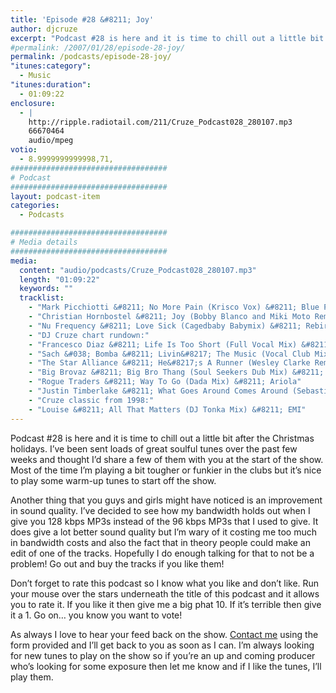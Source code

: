 ```yaml
---
title: 'Episode #28 &#8211; Joy'
author: djcruze
excerpt: "Podcast #28 is here and it is time to chill out a little bit after the Christmas holidays. I've been sent loads of great soulful tunes over the past few weeks and thought I'd share a few of them with you at the start of the show. Most of the time I'm playing a bit tougher or funkier in the clubs but it's nice to play some warm-up tunes to start off the show."
#permalink: /2007/01/28/episode-28-joy/
permalink: /podcasts/episode-28-joy/
"itunes:category":
  - Music
"itunes:duration":
  - 01:09:22
enclosure:
  - |
    http://ripple.radiotail.com/211/Cruze_Podcast028_280107.mp3
    66670464
    audio/mpeg
votio:
  - 8.9999999999998,71,
###################################
# Podcast
###################################
layout: podcast-item
categories:
  - Podcasts

###################################
# Media details
###################################
media:
  content: "audio/podcasts/Cruze_Podcast028_280107.mp3"
  length: "01:09:22"
  keywords: ""
  tracklist:
    - "Mark Picchiotti &#8211; No More Pain (Krisco Vox) &#8211; Blue Plate Records"
    - "Christian Hornbostel &#8211; Joy (Bobby Blanco and Miki Moto Remix) &#8211; Housepacific Recordings"
    - "Nu Frequency &#8211; Love Sick (Cagedbaby Babymix) &#8211; Rebirth Records"
    - "DJ Cruze chart rundown:"
    - "Francesco Diaz &#8211; Life Is Too Short (Full Vocal Mix) &#8211; Senorita Records"
    - "Sach &#038; Bomba &#8211; Livin&#8217; The Music (Vocal Club Mix) &#8211; Endulge"
    - "The Star Alliance &#8211; He&#8217;s A Runner (Wesley Clarke Remix) &#8211; Sporting RiffRaff Records"
    - "Big Brovaz &#8211; Big Bro Thang (Soul Seekers Dub Mix) &#8211; Genetic Records"
    - "Rogue Traders &#8211; Way To Go (Dada Mix) &#8211; Ariola"
    - "Justin Timberlake &#8211; What Goes Around Comes Around (Sebastien Leger Remix)"
    - "Cruze classic from 1998:"
    - "Louise &#8211; All That Matters (DJ Tonka Mix) &#8211; EMI"
---
```


Podcast #28 is here and it is time to chill out a little bit after the Christmas holidays. I&#8217;ve been sent loads of great soulful tunes over the past few weeks and thought I&#8217;d share a few of them with you at the start of the show. Most of the time I&#8217;m playing a bit tougher or funkier in the clubs but it&#8217;s nice to play some warm-up tunes to start off the show.

Another thing that you guys and girls might have noticed is an improvement in sound quality. I&#8217;ve decided to see how my bandwidth holds out when I give you 128 kbps MP3s instead of the 96 kbps MP3s that I used to give. It does give a lot better sound quality but I&#8217;m wary of it costing me too much in bandwidth costs and also the fact that in theory people could make an edit of one of the tracks. Hopefully I do enough talking for that to not be a problem! Go out and buy the tracks if you like them!

Don&#8217;t forget to rate this podcast so I know what you like and don&#8217;t like. Run your mouse over the stars underneath the title of this podcast and it allows you to rate it. If you like it then give me a big phat 10. If it&#8217;s terrible then give it a 1. Go on&#8230; you know you want to vote!

As always I love to hear your feed back on the show. [Contact me][1] using the form provided and I&#8217;ll get back to you as soon as I can. I&#8217;m always looking for new tunes to play on the show so if you&#8217;re an up and coming producer who&#8217;s looking for some exposure then let me know and if I like the tunes, I&#8217;ll play them.

 [1]: http://www.djcruze.co.uk/cms/contact/